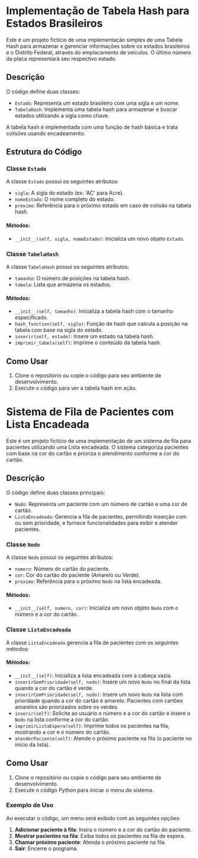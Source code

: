# Implementação de Tabela Hash para Estados Brasileiros

Este é um projeto fictício de uma implementação simples de uma Tabela Hash para armazenar e gerenciar informações sobre os estados brasileiros e o Distrito Federal, através do emplacamento de veículos. O último número da placa representará seu respectivo estado.

## Descrição

O código define duas classes:

- `Estado`: Representa um estado brasileiro com uma sigla e um nome.
- `TabelaHash`: Implementa uma tabela hash para armazenar e buscar estados utilizando a sigla como chave.

A tabela hash é implementada com uma função de hash básica e trata colisões usando encadeamento.

## Estrutura do Código

### Classe `Estado`

A classe `Estado` possui os seguintes atributos:
- `sigla`: A sigla do estado (ex: 'AC' para Acre).
- `nomeEstado`: O nome completo do estado.
- `proximo`: Referência para o próximo estado em caso de colisão na tabela hash.

#### Métodos:
- `__init__(self, sigla, nomeEstado)`: Inicializa um novo objeto `Estado`.

### Classe `TabelaHash`

A classe `TabelaHash` possui os seguintes atributos:
- `tamanho`: O número de posições na tabela hash.
- `tabela`: Lista que armazena os estados.

#### Métodos:
- `__init__(self, tamanho)`: Inicializa a tabela hash com o tamanho especificado.
- `hash_function(self, sigla)`: Função de hash que calcula a posição na tabela com base na sigla do estado.
- `inserir(self, estado)`: Insere um estado na tabela hash.
- `imprimir_tabela(self)`: Imprime o conteúdo da tabela hash.

## Como Usar

1. Clone o repositório ou copie o código para seu ambiente de desenvolvimento.
2. Execute o código para ver a tabela hash em ação.

# Sistema de Fila de Pacientes com Lista Encadeada

Este é um projeto fictício de uma implementação de um sistema de fila para pacientes utilizando uma Lista encadeada. O sistema categoriza pacientes com base na cor do cartão e prioriza o atendimento conforme a cor do cartão.

## Descrição

O código define duas classes principais:

- `Nodo`: Representa um paciente com um número de cartão e uma cor de cartão.
- `ListaEncadeada`: Gerencia a fila de pacientes, permitindo inserção com ou sem prioridade, e fornece funcionalidades para exibir e atender pacientes.

### Classe `Nodo`

A classe `Nodo` possui os seguintes atributos:
- `numero`: Número do cartão do paciente.
- `cor`: Cor do cartão do paciente (Amarelo ou Verde).
- `proximo`: Referência para o próximo `Nodo` na lista encadeada.

#### Métodos:
- `__init__(self, numero, cor)`: Inicializa um novo objeto `Nodo` com o número e a cor do cartão.

### Classe `ListaEncadeada`

A classe `ListaEncadeada` gerencia a fila de pacientes com os seguintes métodos:

#### Métodos:
- `__init__(self)`: Inicializa a lista encadeada com a cabeça vazia.
- `inserirSemPrioridade(self, nodo)`: Insere um novo `Nodo` no final da lista quando a cor do cartão é verde.
- `inserirComPrioridade(self, nodo)`: Insere um novo `Nodo` na lista com prioridade quando a cor do cartão é amarelo. Pacientes com cartões amarelos são priorizados sobre os verdes.
- `inserir(self)`: Solicita ao usuário o número e a cor do cartão e insere o `Nodo` na lista conforme a cor do cartão.
- `imprimirListaEspera(self)`: Imprime todos os pacientes na fila, mostrando a cor e o número do cartão.
- `atenderPaciente(self)`: Atende o próximo paciente na fila (o paciente no início da lista).

## Como Usar

1. Clone o repositório ou copie o código para seu ambiente de desenvolvimento.
2. Execute o código Python para iniciar o menu do sistema.

### Exemplo de Uso

Ao executar o código, um menu será exibido com as seguintes opções:

1. **Adicionar paciente à fila**: Insira o número e a cor do cartão do paciente.
2. **Mostrar pacientes na fila**: Exiba todos os pacientes na fila de espera.
3. **Chamar próximo paciente**: Atenda o próximo paciente na fila.
4. **Sair**: Encerre o programa.


